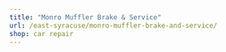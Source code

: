 ```yaml
---
title: "Monro Muffler Brake & Service"
url: /east-syracuse/monro-muffler-brake-and-service/
shop: car repair
---
```

